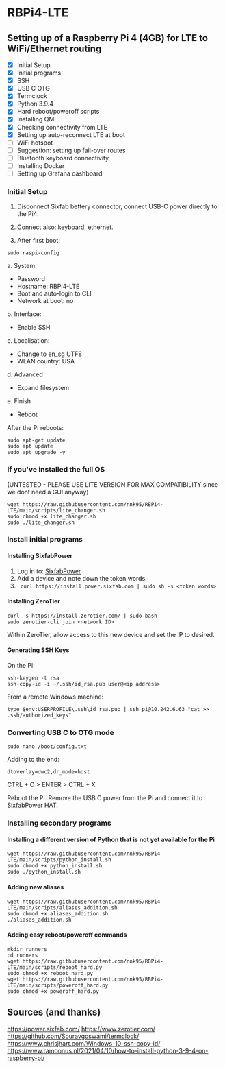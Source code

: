 # RBPi4-LTE
## Setting up of a Raspberry Pi 4 (4GB) for LTE to WiFi/Ethernet routing

- [x] Initial Setup
- [x] Initial programs
- [x] SSH
- [x] USB C OTG
- [x] Termclock
- [x] Python 3.9.4
- [x] Hard reboot/poweroff scripts
- [x] Installing QMI
- [x] Checking connectivity from LTE
- [x] Setting up auto-reconnect LTE at boot
- [ ] WiFi hotspot
- [ ] Suggestion: setting up fail-over routes
- [ ] Bluetooth keyboard connectivity
- [ ] Installing Docker
- [ ] Setting up Grafana dashboard

### Initial Setup
1. Disconnect Sixfab bettery connector, connect USB-C power directly to the Pi4.
2. Connect also: keyboard, ethernet.

3. After first boot:
```shell
sudo raspi-config
```

a. System:
* Password
* Hostname: RBPi4-LTE
* Boot and auto-login to CLI
* Network at boot: no

b. Interface:
* Enable SSH

c. Localisation:
* Change to en_sg UTF8
* WLAN country: USA

d. Advanced
* Expand filesystem

e. Finish
* Reboot

After the Pi reboots:
```shell
sudo apt-get update
sudo apt update
sudo apt upgrade -y
```

### If you've installed the full OS
(UNTESTED - PLEASE USE LITE VERSION FOR MAX COMPATIBILITY since we dont need a GUI anyway)
```shell
wget https://raw.githubusercontent.com/nnk95/RBPi4-LTE/main/scripts/lite_changer.sh
sudo chmod +x lite_changer.sh
sudo ./lite_changer.sh
```

### Install initial programs
#### Installing SixfabPower
1. Log in to: [SixfabPower](https://power.sixfab.com)
2. Add a device and note down the token words.
3. ``` curl https://install.power.sixfab.com | sudo sh -s <token words>```

#### Installing ZeroTier
```shell
curl -s https://install.zerotier.com/ | sudo bash
sudo zerotier-cli join <network ID>
```
Within ZeroTier, allow access to this new device and set the IP to desired.

#### Generating SSH Keys
On the Pi:
```shell
ssh-keygen -t rsa
ssh-copy-id -i ~/.ssh/id_rsa.pub user@<ip address>
```
From a remote Windows machine:
```shell
type $env:USERPROFILE\.ssh\id_rsa.pub | ssh pi@10.242.6.63 "cat >> .ssh/authorized_keys"
```

### Converting USB C to OTG mode
```shell
sudo nano /boot/config.txt
```
Adding to the end:
```shell
dtoverlay=dwc2,dr_mode=host
```
CTRL + O > ENTER > CTRL + X

Reboot the Pi.
Remove the USB C power from the Pi and connect it to SixfabPower HAT.

### Installing secondary programs

#### Installing a different version of Python that is not yet available for the Pi
```shell
wget https://raw.githubusercontent.com/nnk95/RBPi4-LTE/main/scripts/python_install.sh
sudo chmod +x python_install.sh
sudo ./python_install.sh
```

#### Adding new aliases
```shell
wget https://raw.githubusercontent.com/nnk95/RBPi4-LTE/main/scripts/aliases_addition.sh
sudo chmod +x aliases_addition.sh
./aliases_addition.sh
```

#### Adding easy reboot/poweroff commands
```shell
mkdir runners
cd runners
wget https://raw.githubusercontent.com/nnk95/RBPi4-LTE/main/scripts/reboot_hard.py
sudo chmod +x reboot_hard.py
wget https://raw.githubusercontent.com/nnk95/RBPi4-LTE/main/scripts/poweroff_hard.py
sudo chmod +x poweroff_hard.py
```

## Sources (and thanks)

https://power.sixfab.com/
https://www.zerotier.com/
https://github.com/Souravgoswami/termclock/
https://www.chrisjhart.com/Windows-10-ssh-copy-id/
https://www.ramoonus.nl/2021/04/10/how-to-install-python-3-9-4-on-raspberry-pi/
